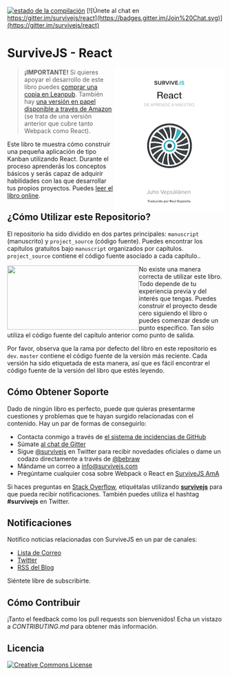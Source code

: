 [![estado de la compilación](https://secure.travis-ci.org/survivejs/react-book.svg)](http://travis-ci.org/survivejs/react-book) [![Únete al chat en https://gitter.im/survivejs/react](https://badges.gitter.im/Join%20Chat.svg)](https://gitter.im/survivejs/react)

# SurviveJS - React

<img align="right" width="255" height="329" src="manuscript/images/title_page_small.png" />

> **¡IMPORTANTE!** Si quieres apoyar el desarrollo de este libro puedes [comprar una copia en Leanpub](https://leanpub.com/survivejs-react). También hay [una versión en papel disponible a través de Amazon](http://www.amazon.com/SurviveJS-Webpack-React-apprentice-master/dp/152391050X/) (se trata de una versión anterior que cubre tanto Webpack como React).

Este libro te muestra cómo construir una pequeña aplicación de tipo Kanban utilizando React. Durante el proceso aprenderás los conceptos básicos y serás capaz de adquirir habilidades con las que desarrollar tus propios proyectos. Puedes [leer el libro online](http://survivejs.com/react/introduction/).

## ¿Cómo Utilizar este Repositorio?

El repositorio ha sido dividido en dos partes principales: `manuscript` (manuscrito) y `project_source` (código fuente). Puedes encontrar los capítulos gratuitos bajo `manuscript` organizados por capítulos. `project_source` contiene el código fuente asociado a cada capítulo..

<img align="left" width="306" height="149" src="manuscript/images/github.png" />

No existe una manera correcta de utilizar este libro. Todo depende de tu experiencia previa y del interés que tengas. Puedes construir el proyecto desde cero siguiendo el libro o puedes comenzar desde un punto específico. Tan sólo utiliza el código fuente del capítulo anterior como punto de salida.

Por favor, observa que la rama por defecto del libro en este repositorio es `dev`. `master` contiene el código fuente de la versión más reciente. Cada versión ha sido etiquetada de esta manera, así que es fácil encontrar el código fuente de la versión del libro que estés leyendo.

## Cómo Obtener Soporte

Dado de ningún libro es perfecto, puede que quieras presentarme cuestiones y problemas que te hayan surgido relacionadas con el contenido. Hay un par de formas de conseguirlo:

* Contacta conmigo a través de [el sistema de incidencias de GitHub](https://github.com/survivejs/react/issues)
* Súmate [al chat de Gitter](https://gitter.im/survivejs/react)
* Sigue [@survivejs](https://twitter.com/survivejs) en Twitter para recibir novedades oficiales o dame un codazo directamente a través de [@bebraw](https://twitter.com/bebraw)
* Mándame un correo a [info@survivejs.com](mailto:info@survivejs.com)
* Pregúntame cualquier cosa sobre Webpack o React en [SurviveJS AmA](https://github.com/survivejs/ama/issues)

Si haces preguntas en [Stack Overflow](http://stackoverflow.com/search?q=survivejs), etiquétalas utilizando [**survivejs**](https://stackoverflow.com/questions/tagged/survivejs) para que pueda recibir notificaciones. También puedes utiliza el hashtag **#survivejs** en Twitter.

## Notificaciones

Notifico noticias relacionadas con SurviveJS en un par de canales:

* [Lista de Correo](http://eepurl.com/bth1v5)
* [Twitter](https://twitter.com/survivejs)
* [RSS del Blog](http://survivejs.com/atom.xml)

Siéntete libre de subscribirte.

## Cómo Contribuir

¡Tanto el feedback como los pull requests son bienvenidos! Echa un vistazo a *CONTRIBUTING.md* para obtener más información.

## Licencia

<a rel="license" href="http://creativecommons.org/licenses/by-nc-nd/3.0/"><img alt="Creative Commons License" style="border-width:0" src="https://i.creativecommons.org/l/by-nc-nd/3.0/88x31.png" /></a>
